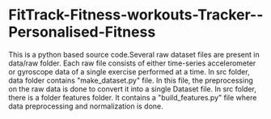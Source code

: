 # FitTrack-Fitness-workouts-Tracker--Personalised-Fitness
This is a python based source code.Several raw dataset files are present in data/raw folder. 
Each raw file consists of either time-series accelerometer or gyroscope data of a single exercise performed at a time.
In src folder, data folder contains "make_dataset.py" file. 
In this file, the preprocessing on the raw data is done to convert it into a single Dataset file.
In src folder, there is a folder features folder. It contains a "build_features.py" file where data preprocessing and normalization is done.
